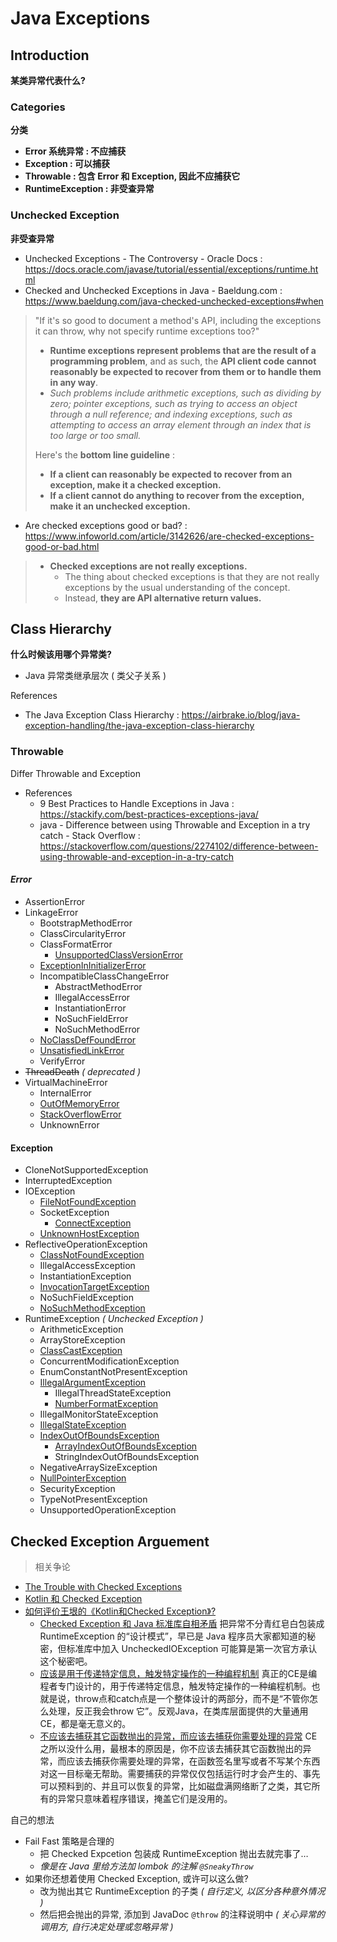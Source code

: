 # Java Exceptions

## Introduction

**某类异常代表什么?**

### Categories

**分类**

- **Error 系统异常 : 不应捕获**
- **Exception : 可以捕获**
- **Throwable : 包含 Error 和 Exception, 因此不应捕获它**
- **RuntimeException : 非受查异常**

### Unchecked Exception

**非受查异常**

- Unchecked Exceptions - The Controversy - Oracle Docs : https://docs.oracle.com/javase/tutorial/essential/exceptions/runtime.html
- Checked and Unchecked Exceptions in Java - Baeldung.com : https://www.baeldung.com/java-checked-unchecked-exceptions#when

> "If it's so good to document a method's API, including the exceptions it can throw, why not specify runtime exceptions too?"
>
> - **Runtime exceptions represent problems that are the result of a programming problem**, and as such, the **API client code cannot reasonably be expected to recover from them or to handle them in any way**.
> - _Such problems include arithmetic exceptions, such as dividing by zero; pointer exceptions, such as trying to access an object through a null reference; and indexing exceptions, such as attempting to access an array element through an index that is too large or too small._
>
> Here's the **bottom line guideline** :
>
> - **If a client can reasonably be expected to recover from an exception, make it a checked exception.**
> - **If a client cannot do anything to recover from the exception, make it an unchecked exception.**

- Are checked exceptions good or bad? : https://www.infoworld.com/article/3142626/are-checked-exceptions-good-or-bad.html

> - **Checked exceptions are not really exceptions.**
>     - The thing about checked exceptions is that they are not really exceptions by the usual understanding of the concept.
>     - Instead, **they are API alternative return values.**

## Class Hierarchy

**什么时候该用哪个异常类?**

- Java 异常类继承层次 ( 类父子关系 )

References

- The Java Exception Class Hierarchy : https://airbrake.io/blog/java-exception-handling/the-java-exception-class-hierarchy

### Throwable

Differ Throwable and Exception

- References
    - 9 Best Practices to Handle Exceptions in Java : https://stackify.com/best-practices-exceptions-java/
    - java - Difference between using Throwable and Exception in a try catch - Stack Overflow : https://stackoverflow.com/questions/2274102/difference-between-using-throwable-and-exception-in-a-try-catch

#### _Error_

- AssertionError
- LinkageError
    - BootstrapMethodError
    - ClassCircularityError
    - ClassFormatError
        - [UnsupportedClassVersionError](https://airbrake.io/blog/java-exception-handling/unsupportedclassversionerror)
    - [ExceptionInInitializerError](https://airbrake.io/blog/java-exception-handling/exceptionininitializererror)
    - IncompatibleClassChangeError
        - AbstractMethodError
        - IllegalAccessError
        - InstantiationError
        - NoSuchFieldError
        - NoSuchMethodError
    - [NoClassDefFoundError](https://airbrake.io/blog/java-exception-handling/noclassdeffounderror)
    - [UnsatisfiedLinkError](https://airbrake.io/blog/java-exception-handling/unsatisfiedlinkerror)
    - VerifyError
- ~~ThreadDeath~~ _( deprecated )_
- VirtualMachineError
    - InternalError
    - [OutOfMemoryError](https://airbrake.io/blog/java-exception-handling/outofmemoryerror)
    - [StackOverflowError](https://airbrake.io/blog/java-exception-handling/stackoverflowerror)
    - UnknownError

#### Exception

- CloneNotSupportedException
- InterruptedException
- IOException
    - [FileNotFoundException](https://airbrake.io/blog/java-exception-handling/filenotfoundexception)
    - SocketException
        - [ConnectException](https://airbrake.io/blog/java-exception-handling/connectexception)
    - [UnknownHostException](https://airbrake.io/blog/java-exception-handling/unknownhostexception)
- ReflectiveOperationException
    - [ClassNotFoundException](https://airbrake.io/blog/java-exception-handling/classnotfoundexception)
    - IllegalAccessException
    - InstantiationException
    - [InvocationTargetException](https://airbrake.io/blog/java-exception-handling/invocationtargetexception)
    - NoSuchFieldException
    - [NoSuchMethodException](https://airbrake.io/blog/java-exception-handling/nosuchmethoderror)
- RuntimeException _( Unchecked Exception )_
    - ArithmeticException
    - ArrayStoreException
    - [ClassCastException](https://airbrake.io/blog/java-exception-handling/classcastexception)
    - ConcurrentModificationException
    - EnumConstantNotPresentException
    - [IllegalArgumentException](https://airbrake.io/blog/java-exception-handling/illegalargumentexception)
        - IllegalThreadStateException
        - [NumberFormatException](https://airbrake.io/blog/java-exception-handling/numberformatexception)
    - IllegalMonitorStateException
    - [IllegalStateException](https://airbrake.io/blog/java-exception-handling/illegalstateexception)
    - [IndexOutOfBoundsException](https://airbrake.io/blog/java-exception-handling/indexoutofboundsexception)
        - [ArrayIndexOutOfBoundsException](https://airbrake.io/blog/java-exception-handling/arrayindexoutofboundsexception)
        - StringIndexOutOfBoundsException
    - NegativeArraySizeException
    - [NullPointerException](https://airbrake.io/blog/java-exception-handling/nullpointerexception)
    - SecurityException
    - TypeNotPresentException
    - UnsupportedOperationException

## Checked Exception Arguement

> 相关争论

- [The Trouble with Checked Exceptions](https://www.artima.com/articles/the-trouble-with-checked-exceptions)
- [Kotlin 和 Checked Exception](https://www.yinwang.org/blog-cn/2017/05/23/kotlin)
- [如何评价王垠的《Kotlin和Checked Exception》?](https://www.zhihu.com/question/60240474)
    -   [Checked Exception 和 Java 标准库自相矛盾](https://www.zhihu.com/question/60240474/answer/174540315)
        把异常不分青红皂白包装成 RuntimeException 的“设计模式”，早已是 Java 程序员大家都知道的秘密，但标准库中加入 UncheckedIOException 可能算是第一次官方承认这个秘密吧。
    -   [应该是用于传递特定信息，触发特定操作的一种编程机制](https://www.zhihu.com/question/60240474/answer/173856389)
        真正的CE是编程者专门设计的，用于传递特定信息，触发特定操作的一种编程机制。也就是说，throw点和catch点是一个整体设计的两部分，而不是“不管你怎么处理，反正我会throw 它”。反观Java，在类库层面提供的大量通用CE，都是毫无意义的。
    -   [不应该去捕获其它函数抛出的异常，而应该去捕获你需要处理的异常](https://www.zhihu.com/question/60240474/answer/174070501)
        CE之所以没什么用，最根本的原因是，你不应该去捕获其它函数抛出的异常，而应该去捕获你需要处理的异常，在函数签名里写或者不写某个东西对这一目标毫无帮助。需要捕获的异常仅仅包括运行时才会产生的、事先可以预料到的、并且可以恢复的异常，比如磁盘满网络断了之类，其它所有的异常只意味着程序错误，掩盖它们是没用的。

自己的想法

- Fail Fast 策略是合理的
    - 把 Checked Expcetion 包装成 RuntimeException 抛出去就完事了…
    - _像是在 Java 里给方法加 lombok 的注解 `@SneakyThrow`_
- 如果你还想着使用 Checked Exception, 或许可以这么做?
    - 改为抛出其它 RuntimeException 的子类 _( 自行定义, 以区分各种意外情况 )_
    - 然后把会抛出的异常, 添加到 JavaDoc `@throw` 的注释说明中 _( 关心异常的调用方, 自行决定处理或忽略异常 )_
